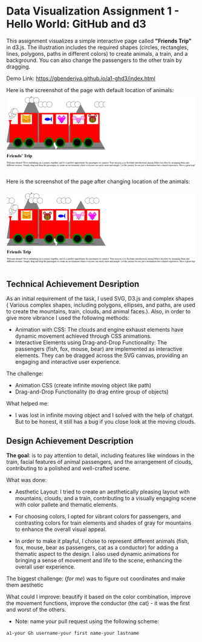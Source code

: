 Data Visualization Assignment 1 - Hello World: GitHub and d3  
===
This assignment visualizes a simple interactive page called **"Friends Trip"**  in d3.js. The illustration includes the required shapes (circles, rectangles, lines, polygons, paths in different colors) to create animals, a train, and a background. You can also change the passengers to the other train by dragging. 

Demo Link: https://gbenderiya.github.io/a1-ghd3/index.html

Here is the screenshot of the page with default location of animals:
![Alt text](image.png)

Here is the screenshot of the page after changing location of the animals:

![Alt text](image-1.png)


Technical Achievement Desription
---
As an initial requirement of the task, I used SVG, D3.js and complex shapes ( Various complex shapes, including polygons, ellipses, and paths, are used to create the mountains, train, clouds, and animal faces.). Also, in order to give more vibrance I used the following methods: 
- Animation with CSS: The clouds and engine exhaust elements have dynamic movement achieved through CSS animations. 
- Interactive Elements using Drag-and-Drop Functionality: The passengers (fish, fox, mouse, bear) are implemented as interactive elements. They can be dragged across the SVG canvas, providing an engaging and interactive user experience.

The challenge:
- Animation CSS (create infinite moving object like path)
- Drag-and-Drop Functionality (to drag entire group of objects)

What helped me:
- I was lost in infinite moving object and I solved with the help of chatgpt. But to be honest, it still has a bug if you close look at the moving clouds.

Design Achievement Description
---
**The goal**: is to pay attention to detail, including features like windows in the train, facial features of animal passengers, and the arrangement of clouds, contributing to a polished and well-crafted scene.

What was done: 
- Aesthetic Layout: I tried to create an aesthetically pleasing layout with mountains, clouds, and a train, contributing to a visually engaging scene with color pallete and thematic elements. 

- For choosing colors,  I opted for vibrant colors for passengers,  and contrasting colors for train elements and shades of gray for mountains to enhance the overall visual appeal.

- In order to make it playful, I chose to  represent different animals (fish, fox, mouse, bear as passengers, cat as a conductor) for adding a thematic aspect to the design. I also used dynamic animations for  bringing a sense of movement and life to the scene, enhancing the overall user experience.

The biggest challenge:  (*for me*) was to figure out coordinates and make them aesthetic

What could I improve: beautify it based on the color combination, improve the movement functions, improve the conductor (the cat) - it was the first and worst of the others.


- Note: name your pull request using the following scheme: 
```
a1-your Gh username-your first name-your lastname

```



